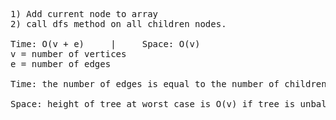 <pre>1) Add current node to array
2) call dfs method on all children nodes.

Time: O(v + e)     |     Space: O(v)
v = number of vertices
e = number of edges

Time: the number of edges is equal to the number of children of current node. We branch out (width of tree) based on the number of children

Space: height of tree at worst case is O(v) if tree is unbalanced</pre>